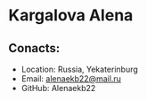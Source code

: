 # Kargalova Alena #

## Conacts:
* Location: Russia, Yekaterinburg
* Email: alenaekb22@mail.ru
* GitHub: Alenaekb22
